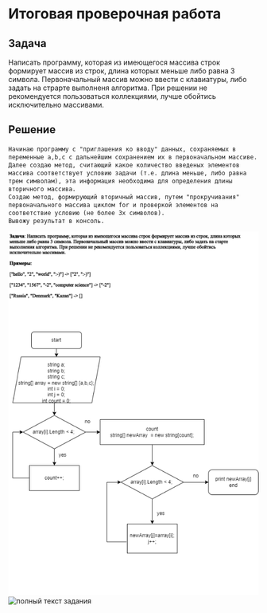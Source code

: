 # Итоговая проверочная работа

## Задача

Написать программу, которая из имеющегося массива строк формирует массив из строк, длина которых меньше либо равна 3 символа.
Первоначальный массив можно ввести с клавиатуры, либо задать на страрте выполненя алгоритма.
При решении не рекомендуется пользоваться коллекциями, лучше обойтись исключительно массивами.

## Решение

```
Начинаю программу с "приглашения ко вводу" данных, сохраняемых в переменные a,b,c с дальнейшим сохранением их в первоначальном массиве.
Далее создаю метод, считающий какое количество введеных элементов массива соответствует условию задачи (т.е. длина меньше, либо равна трем символам), эта информация необходима для определения длины вторичного массива.
Создаю метод, формирующий вторичный массив, путем "прокручивания" первоначального массива циклом for и проверкой элементов на соответствие условию (не более 3х символов).
Вывожу результат в консоль.

```

![блок - схема](/scheme.png)
![полный текст задания](https://gbcdn.mrgcdn.ru/uploads/asset/4283449/attachment/1251e74b703108ee483caaa98787097d.png)
